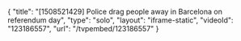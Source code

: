 {
    "title": "[1508521429] Police drag people away in Barcelona on referendum day",
    "type": "solo",
    "layout": "iframe-static",
    "videoId": "123186557",
    "url": "\/tvpembed\/123186557"
}